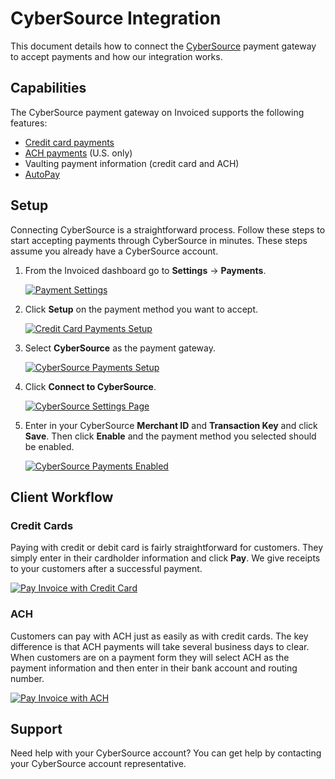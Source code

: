 # CyberSource Integration

This document details how to connect the [CyberSource](https://cybersource.com) payment gateway to accept payments and how our integration works.

## Capabilities

The CyberSource payment gateway on Invoiced supports the following features:

- [Credit card payments](/docs/payments/card)
- [ACH payments](/docs/payments/ach) (U.S. only)
- Vaulting payment information (credit card and ACH)
- [AutoPay](/docs/payments/autopay)

## Setup

Connecting CyberSource is a straightforward process. Follow these steps to start accepting payments through CyberSource in minutes. These steps assume you already have a CyberSource account.

1. From the Invoiced dashboard go to **Settings** &rarr; **Payments**.

   [![Payment Settings](/docs/img/payment-settings.png)](/docs/img/payment-settings.png)

2. Click **Setup** on the payment method you want to accept.

   [![Credit Card Payments Setup](/docs/img/credit-card-payment-setup.png)](/docs/img/credit-card-payment-setup.png)

3. Select **CyberSource** as the payment gateway.

   [![CyberSource Payments Setup](/docs/img/cybersource-setup.png)](/docs/img/cybersource-setup.png)

4. Click **Connect to CyberSource**.

   [![CyberSource Settings Page](/docs/img/cybersource-connect.png)](/docs/img/cybersource-connect.png)

5. Enter in your CyberSource **Merchant ID** and **Transaction Key** and click **Save**. Then click **Enable** and the payment method you selected should be enabled.

   [![CyberSource Payments Enabled](/docs/img/cybersource-enabled.png)](/docs/img/cybersource-enabled.png)

## Client Workflow

### Credit Cards

Paying with credit or debit card is fairly straightforward for customers. They simply enter in their cardholder information and click **Pay**. We give receipts to your customers after a successful payment.

[![Pay Invoice with Credit Card](/docs/img/pay-invoice-credit-card.png)](/docs/img/pay-invoice-credit-card.png)

### ACH

Customers can pay with ACH just as easily as with credit cards. The key difference is that ACH payments will take several business days to clear. When customers are on a payment form they will select ACH as the payment information and then enter in their bank account and routing number.

[![Pay Invoice with ACH](/docs/img/pay-invoice-ach.png)](/docs/img/pay-invoice-ach.png)

## Support

Need help with your CyberSource account? You can get help by contacting your CyberSource account representative.